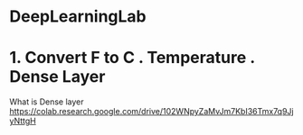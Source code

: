 # DeepLearningLab

# 1. Convert F to C  . Temperature . Dense Layer
What is Dense layer 
https://colab.research.google.com/drive/102WNpyZaMvJm7KbI36Tmx7q9JjyNttgH
